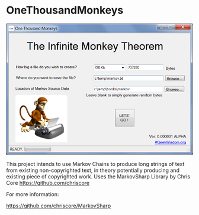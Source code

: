 # OneThousandMonkeys

![ScreenShot](https://github.com/geekwisdom/OneThousandMonkeys/blob/master/Assets/screenshot.png?raw=true)

This project intends to use Markov Chains to produce long strings of text from existing non-copyrighted text, in theory potentially producing and existing piece of copyrighted work.
Uses the MarkovSharp Library by Chris Core https://github.com/chriscore

For more information:

https://github.com/chriscore/MarkovSharp
